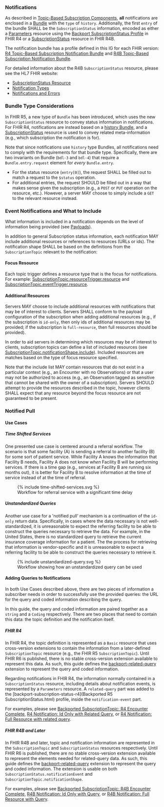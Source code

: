 ### Notifications

As described in [Topic-Based Subscription Components](components.html#subscription-notifications), **all** notifications are enclosed in a [Bundle](http://hl7.org/fhir/bundle.html) with the `type` of `history`.  Additionally, the first `entry` of the bundle SHALL be the `SubscriptionStatus` information, encoded as either a [Parameters](http://hl7.org/fhir/R4/parameters.html) resource using the [Backport SubscriptionStatus Profile](StructureDefinition-backport-subscription-status-r4.html) in FHIR R4 or a [SubscriptionStatus](http://hl7.org/fhir/subscriptionstatus.html) resource in FHIR R4B.

The notification bundle has a profile defined in this IG for each FHIR version: [R4 Topic-Based Subscription Notification Bundle](StructureDefinition-backport-subscription-notification-r4.html) and [R4B Topic-Based Subscription Notification Bundle](StructureDefinition-backport-subscription-notification.html).


For detailed information about the R4B `SubscriptionStatus` resource, please see the HL7 FHIR website:
* [SubscriptionStatus Resource](http://hl7.org/fhir/subscriptionstatus.html)
* [Notification Types](http://hl7.org/fhir/subscriptionstatus.html#notification-types)
* [Notifications and Errors](http://hl7.org/fhir/subscriptionstatus.html#errors)


### Bundle Type Considerations

In FHIR R5, a new type of `Bundle` has been introduced, which uses the new `SubscriptionStatus` resource to convey status information in notifications.  For FHIR R4, notifications are instead based on a [history Bundle](http://hl7.org/fhir/bundle.html#history), and a [SubscriptionStatus](http://hl7.org/fhir/subscriptionstatus.html) resource is used to convey related meta-information (e.g., which subscription the notification is for).

Note that since notifications use `history` type Bundles, all notifications need to comply with the requirements for that bundle type.  Specifically, there are two invariants on Bundle (`bdl-3` and `bdl-4`) that require a `Bundle.entry.request` element for *every* `Bundle.entry`.
* For the status resource (`entry[0]`), the request SHALL be filled out to match a request to the `$status` operation.
* For additional entries, the request SHOULD be filled out in a way that makes sense given the subscription (e.g., a `POST` or `PUT` operation on the resource, etc.).  However, a server MAY choose to simply include a `GET` to the relevant resource instead.

### Event Notifications and What to Include

What information is included in a notification depends on the level of information being provided (see [Payloads](payloads.html)).

In addition to general Subscription status information, each notification MAY include additional resources or references to resources (URLs or ids).  The notification shape SHALL be based on the definitions from the `SubscriptionTopic` relevant to the notification:

#### Focus Resource

Each topic trigger defines a resource type that is the focus for notifications.  For example: [SubscriptionTopic.resourceTrigger.resource](http://hl7.org/fhir/subscriptiontopic-definitions.html#SubscriptionTopic.resourceTrigger.resource) and [SubscriptionTopic.eventTrigger.resource](http://hl7.org/fhir/subscriptiontopic-definitions.html#SubscriptionTopic.eventTrigger.resource).

#### Additional Resources

Servers MAY choose to include additional resources with notifications that may be of interest to clients.  Servers SHALL conform to the payload configuration of the subscription when adding additional resources (e.g., if the subscription is `id-only`, then only ids of additional resources may be provided; if the subscription is `full-resource`, then full resources should be provided).

In order to aid servers in determining which resources may be of interest to clients, subscription topics can define a list of included resources (see [SubscriptionTopic.notificationShape.include](http://hl7.org/fhir/subscriptiontopic-definitions.html#SubscriptionTopic.notificationShape.include)).  Included resources are matches based on the type of focus resource specified.

Note that the include list MAY contain resources that do not exist in a particular context (e.g., an Encounter with no Observations) or that a user may not be authorized to access (e.g., an Observation tagged as sensitive that cannot be shared with the owner of a subscription).  Servers SHOULD attempt to provide the resources described in the topic, however clients SHALL expect that any resource beyond the focus resource are not guaranteed to be present.

### Notified Pull

#### Use Cases

##### Time Shifted Services

One presented use case is centered around a referral workflow.  The scenario is that some facility (A) is sending a referral to another facility (B) for some sort of patient service.  While Facility A knows the information that Facility B needs, Facility A does not know *when* Facility B will be performing services.  If there is a time gap (e.g., services at Facility B are running six months out), it is better for Facility B to resolve information at the time of service instead of at the time of referral.

<figure>
  {% include time-shifted-services.svg %}
  <figcaption>Workflow for referral service with a significant time delay</figcaption>
</figure>


##### Unstandardized Queries

Another use case for a 'notified pull' mechanism is a continuation of the `id-only` return data.  Specifically, in cases where the data necessary is not well-standardized, it is unreasonable to expect the referring facility to be able to construct the queries necessary to retrieve the data.  For example, in the United States, there is no standardized query to retrieve the current insurance coverage information for a patient.  The the process for retrieving that information is vendor-specific and it is unreasonable to expect a referring facility to be able to construct the queries necessary to retrieve it.

<figure>
  {% include unstandardized-query.svg %}
  <figcaption>Workflow showing how an unstandardized query can be used</figcaption>
</figure>

#### Adding Queries to Notifications

In both Use Cases described above, there are two pieces of information a subscriber needs in order to successfully use the provided queries: the URL for the query and coded information describing the query.

In this guide, the query and coded information are paired together as a `string` and a `Coding` respectively.  There are two places that need to contain this data: the topic definition and the notification itself.

##### FHIR R4

In FHIR R4, the topic definition is represented as a `Basic` resource that uses cross-version extensions to contain the information from a later-defined `SubscriptionTopic` resource (e.g., the FHIR R5 `SubscriptionTopic`).  Until FHIR R6 is published, there is no stable cross-version extension available to represent this data.  As such, this guide defines the [backport-related-query](StructureDefinition-backport-related-query.html) extension to represent the query and coded information.

Regarding notifications in FHIR R4, the information normally contained in a `SubscriptionStatus` resource, including details about notification events, is represented by a `Parameters` resource.  A `related-query` part was added to the [backport-subscription-status-r4](Backported R5 SubscriptionStatus.html) profile, inside the `notification-event` part.

For examples, please see [Backported SubscriptionTopic: R4 Encounter Complete](Basic-r4-encounter-complete.html), [R4 Notification: Id Only with Related Query](Bundle-r4-notification-id-only-with-query.html), or [R4 Notification: Full Resource with related query](Bundle-r4-notification-full-resource-with-query.html).


##### FHIR R4B and Later

In FHIR R4B and later, topic and notification information are represented in the `SubscriptionTopic` and `SubscriptionStatus` resources respectively.  Until FHIR R6 is published, there are no stable cross-version extension available to represent the elements needed for related-query data.  As such, this guide defines the [backport-related-query](StructureDefinition-backport-related-query.html) extension to represent the query and coded information.  The extension is usable on both `SubscriptionStatus.notificationEvent` and `SubscriptionTopic.notificationShape`.

For examples, please see [Backported SubscriptionTopic: R4B Encounter Complete](SubscriptionTopic-r4b-encounter-complete.html), [R4B Notification: Id Only with Query](Bundle-r4b-notification-id-only-with-query.html), or [R4B Notification: Full Resource with Query](Bundle-r4b-notification-full-resource-with-query.html).